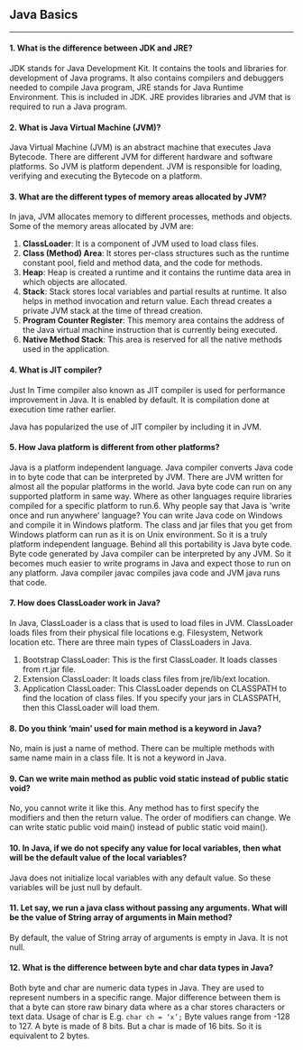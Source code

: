 ## Java Basics
******
#### 1. What is the difference between JDK and JRE?

JDK stands for Java Development Kit. It contains the tools and libraries for development of Java programs. It also contains compilers and debuggers needed to compile Java program, JRE stands for Java Runtime Environment. This is included in JDK.
JRE provides libraries and JVM that is required to run a Java program.

#### 2. What is Java Virtual Machine (JVM)?

Java Virtual Machine (JVM) is an abstract machine that executes Java Bytecode. There are different JVM for different hardware and software platforms. So JVM is platform dependent. JVM is responsible for loading, verifying and executing the Bytecode on a platform.

#### 3. What are the different types of memory areas allocated by JVM?

In java, JVM allocates memory to different processes, methods and objects. Some of the memory areas allocated by JVM are:

 1. **ClassLoader**: It is a component of JVM used to load class files. 
 2. **Class (Method) Area**: It stores per-class structures such as the runtime constant pool, field and method data, and the code for methods.
 3. **Heap**: Heap is created a runtime and it contains the runtime data area in which objects are allocated.
 4. **Stack**: Stack stores local variables and partial results at runtime. It also helps in method invocation and return value. Each thread creates a private JVM stack at the time of thread creation.
 5. **Program Counter Register**: This memory area contains the address of the Java virtual machine instruction that is currently being executed.
 6. **Native Method Stack**: This area is reserved for all the native methods used in the application.

#### 4. What is JIT compiler?

Just In Time compiler also known as JIT compiler is used for performance improvement in Java. It is enabled by default. It is compilation done at execution time rather earlier.

Java has popularized the use of JIT compiler by including it in
JVM.

#### 5. How Java platform is different from other platforms?

Java is a platform independent language. Java compiler converts Java code in to byte code that can be interpreted by JVM. There are JVM written for almost all the popular platforms in the world.
Java byte code can run on any supported platform in same way. Where as other languages require libraries compiled for a specific platform to run.6. Why people say that Java is 'write once and run anywhere' language?
You can write Java code on Windows and compile it in Windows platform. The class and jar files that you get from Windows platform can run as it is on Unix environment. So it is a truly platform independent language.
Behind all this portability is Java byte code. Byte code generated by Java compiler can be interpreted by any JVM. So it becomes much easier to write programs in Java and expect those to run on any platform.
Java compiler javac compiles java code and JVM java runs that
code.

#### 7. How does ClassLoader work in Java?

In Java, ClassLoader is a class that is used to load files in JVM. ClassLoader loads files from their physical file locations e.g. Filesystem, Network location etc. There are three main types of ClassLoaders in Java.
 1. Bootstrap ClassLoader: This is the first ClassLoader. It loads classes from rt.jar file.
 2. Extension ClassLoader: It loads class files from jre/lib/ext location.
 3. Application ClassLoader: This ClassLoader depends on CLASSPATH to find the location of class files. If you specify your jars in CLASSPATH, then this ClassLoader will load them.

#### 8. Do you think ‘main’ used for main method is a keyword in Java?
 
No, main is just a name of method. There can be multiple methods with same name main in a class file. It is not a keyword in Java.

#### 9. Can we write main method as public void static instead of public static void?

No, you cannot write it like this. Any method has to first specify the modifiers and then the return value. The order of modifiers can change. We can write static public void main() instead of public static void
main().

#### 10. In Java, if we do not specify any value for local variables, then what will be the default value of the local variables?

Java does not initialize local variables with any default value. So these variables will be just null by default.

#### 11. Let say, we run a java class without passing any arguments. What will be the value of String array of arguments in Main method?

By default, the value of String array of arguments is empty in Java. It is not null.

#### 12. What is the difference between byte and char data types in Java?

Both byte and char are numeric data types in Java. They are used to represent numbers in a specific range. Major difference between them is that a byte can store raw binary
data where as a char stores characters or text data. Usage of char is E.g. `char ch = ‘x’;` Byte values range from -128 to 127. A byte is made of 8 bits. But a char is made of 16 bits. So it is
equivalent to 2 bytes.